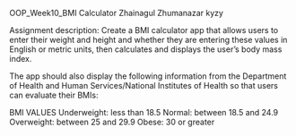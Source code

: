 OOP_Week10_BMI Calculator
Zhainagul Zhumanazar kyzy

Assignment description:
Create a BMI calculator app that allows users to enter their weight and height and whether they are entering these values in English or metric units, then calculates and displays the user’s body mass index.

The app should also display the following information from the Department of Health and Human Services/National Institutes of Health so that users can evaluate their BMIs:

BMI VALUES
Underweight:	less than 18.5
Normal:	between 18.5 and 24.9
Overweight:	between 25 and 29.9
Obese:	30 or greater


